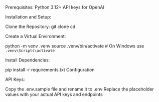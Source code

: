 Prerequisites:
Python 3.12+
API keys for OpenAI


Installation and Setup:

Clone the Repository:
git clone <repository-url>
cd <repository-directory>


Create a Virtual Environment:

python -m venv .venv
source .venv/bin/activate  # On Windows use `.venv\Scripts\activate`


Install Dependencies:

pip install -r requirements.txt
Configuration


API Keys:

Copy the .env.sample file and rename it to .env
Replace the placeholder values with your actual API keys and endpoints
